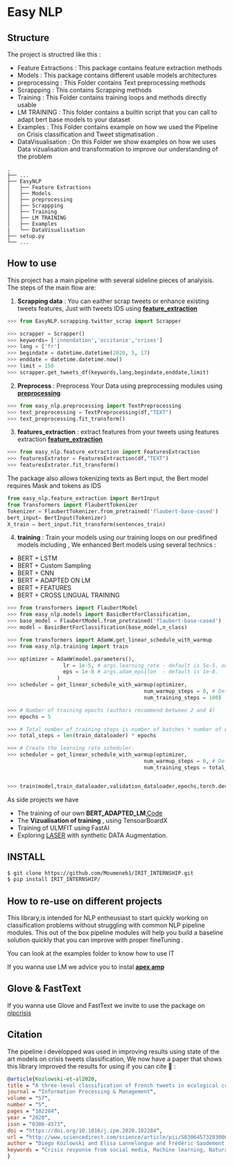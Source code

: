 # Easy NLP 


## Structure


The project is structred like this : 


- Feature Extractions : This package contains feature extraction methods
- Models : This package contains different usable models architectures 
- preprocessing : This Folder contains Text preprocessing methods 
- Scrappping : This contains Scrapping methods  
- Training : This Folder contains training loops and methods directly usable 
- LM TRAINING : This folder contains a builtin script that you can call to adapt bert base models to your dataset
- Examples : This Folder contains example on how we used the Pipeline on Crisis classification and Tweet stigmatisation  .
- DataVisualisation : On this Folder we show examples on how we uses Data vizualisation and transformation to improve our understanding of the problem 

```
.
├── ...
├── EasyNLP
│   ├── Feature Extractions
│   ├── Models
│   ├── preprocessing
│   ├── Scrappping
│   ├── Training 
│   ├── LM TRAINING
│   ├── Examples 
|   └── DataVisualisation
├── setup.py
└── ...
```





## How to use

This project has a main pipeline with several sideline pieces of analyisis. The steps of the main flow are:

1. __Scrapping data__ : You can eaither scrap tweets or enhance existing tweets features, Just with tweets IDS using [__feature_extraction__](Easy_NLP/scrapping)

```python 
>>> from EasyNLP.scrapping.twitter_scrap import Scrapper

>>> scrapper = Scrapper()
>>> keywords= ['innondation','occitanie','crises']
>>> lang = ['fr']
>>> begindate = datetime.datetime(2020, 5, 17)
>>> enddate = datetime.datetime.now()
>>> limit = 150
>>> scrapper.get_tweets_df(keywords,lang,begindate,enddate,limit)
```

2. __Preprocess__ : Preprocess Your Data using preprocessing modules using [__preprocessing__](Easy_NLP/preprocessing)


```python 
>>> from easy_nlp.preprocessing import TextPreprocessing
>>> text_preprocessing = TextPreprocessing(df,"TEXT")
>>> text_preprocessing.fit_transform()
```




3. __features_extraction__ : extract features from your tweets using features extraction [__feature_extraction__](Easy_NLP/feature_extraction)

```python 
>>> from easy_nlp.feature_extraction import FeaturesExtraction
>>> featuresExtrator = FeaturesExtraction(df,"TEXT")
>>> featuresExtrator.fit_transform()
```

The package also allows tokenizing texts as Bert input, the Bert model requires Mask and tokens as IDS 

```python
from easy_nlp.feature_extraction import BertInput
from Transformers import FlaubertTokenizer
Tokenizer = FlaubertTokenizer.from_pretrained('flaubert-base-cased')
bert_input= BertInput(Tokenizer)
X_train = bert_input.fit_transform(sentences_train)
```


4. __training__ : Train your models using our training loops on our predifined models including ,
We enhanced Bert models using several technics : 
-   BERT + LSTM
-   BERT + Custom Sampling 
-   BERT + CNN
-   BERT + ADAPTED ON LM 
-   BERT + FEATURES
-   BERT + CROSS LINGUAL TRAINING 

```python 
>>> from transformers import FlaubertModel
>>> from easy_nlp.models import BasicBertForClassification,
>>> base_model = FlaubertModel.from_pretrained('flaubert-base-cased')
>>> model = BasicBertForClassification(base_model,n_class)
```


```python
>>> from transformers import AdamW,get_linear_schedule_with_warmup
>>> from easy_nlp.training import train

>>> optimizer = AdamW(model.parameters(),
                  lr = 1e-5, # args.learning_rate - default is 5e-5, our notebook had 2e-5
                  eps = 1e-8 # args.adam_epsilon  - default is 1e-8.
                )
>>> scheduler = get_linear_schedule_with_warmup(optimizer, 
                                            num_warmup_steps = 0, # Default value in run_glue.py
                                            num_training_steps = 100)

>>> # Number of training epochs (authors recommend between 2 and 4)
>>> epochs = 5

>>> # Total number of training steps is number of batches * number of epochs.
>>> total_steps = len(train_dataloader) * epochs 

>>> # Create the learning rate scheduler.
>>> scheduler = get_linear_schedule_with_warmup(optimizer, 
                                            num_warmup_steps = 0, # Default value in run_glue.py
                                            num_training_steps = total_steps)


>>> train(model,train_dataloader,validation_dataloader,epochs,torch.device('cuda'),optimizer,scheduler,criterion)
```


As side projects we have

- The training of our own __BERT_ADAPTED_LM__,[Code](Codes/deep_learning/1_design/2_word_embedding_train.ipynb)
- The __Vizualisation of training__ , using TensoarBoardX 
- Training of ULMFIT using FastAI
- Exploring [LASER](https://engineering.fb.com/ai-research/laser-multilingual-sentence-embeddings/) with synthetic DATA Augmentation.

  
## INSTALL 
 

```bash
$ git clone https://github.com/Moumeneb1/IRIT_INTERNSHIP.git
$ pip install IRIT_INTERNSHIP/
```


## How to re-use on different projects

This library,is intended for NLP entheusiast to start quickly working on classification problems without struggling with common NLP pipeline modules. This out of the box pipeline modules will help you build a baseline solution quickly that you can improve with proper fineTuning .

You can look at the examples folder to know how to use IT 

If you wanna use LM we advice you to instal [__apex amp__](https://github.com/NVIDIA/apex.git) 


## Glove & FastText

If you wanna use Glove and FastText we invite to use the package on [nlpcrisis](http://localhost:6565/notebooks/PFE/nlpcrisis/Codes/deep_learning/1_design/3_retrofitting_WE.ipynb)



## Citation

The pipeline i developped was used in improving results using state of the art models on crisis tweets classification, We now have a paper that shows this library improved the results for using if you can cite 🤗  :

```bibtex
@article{Kozlowski-et-al2020,
title = "A three-level classification of French tweets in ecological crises",
journal = "Information Processing & Management",
volume = "57",
number = "5",
pages = "102284",
year = "2020",
issn = "0306-4573",
doi = "https://doi.org/10.1016/j.ipm.2020.102284",
url = "http://www.sciencedirect.com/science/article/pii/S0306457320300650",
author = "Diego Kozlowski and Elisa Lannelongue and Frédéric Saudemont and Farah Benamara and Alda Mari and Véronique Moriceau and Abdelmoumene Boumadane",
keywords = "Crisis response from social media, Machine learning, Natural language processing, Transfer learning",
}

```
